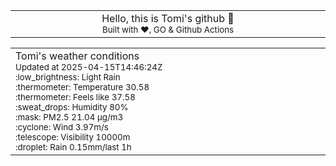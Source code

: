 
<div align="center">
<table>
<tbody>
<td align="center">
<img width="2000" height="0"><br>
Hello, this is Tomi's github 👋<br>
<sup>Built with ❤️, GO & Github Actions</sup><br>
<img width="2000" height="0">
</td>
</tbody>
</table>
</div>
<table>
<tbody>
<td align="left">
<img width="2000" height="0"><br>
Tomi's weather conditions<br>
<sup>Updated at 2025-04-15T14:46:24Z</sup><br>
<sup>:low_brightness: Light Rain</sup><br>
<sup>:thermometer: Temperature 30.58 </sup><br>
<sup>:thermometer: Feels like 37.58</sup><br>
<sup>:sweat_drops: Humidity 80%</sup><br>
<sup>:mask: PM2.5 21.04 μg/m3</sup><br>
<sup>:cyclone: Wind 3.97m/s </sup><br>
<sup>:telescope: Visibility 10000m </sup><br>
<sup>:droplet: Rain 0.15mm/last 1h </sup><br>
<img width="2000" height="0">
</td>
<td align="left">
<img width="2000" height="0"><br>
<br>
<img width="2000" height="0">
</td>
</tbody>
</table>
</div>
    
